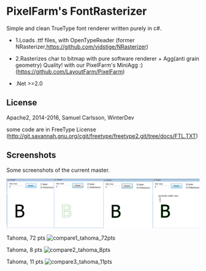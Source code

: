 PixelFarm's FontRasterizer
===========

Simple and clean TrueType font renderer written purely in c#.

 * 1.Loads .ttf files, with OpenTypeReader (former NRasterizer,https://github.com/vidstige/NRasterizer)
 
 * 2.Rasterizes char to bitmap with pure software renderer + Agg(anti grain geometry) Quality! with 
      our PixelFarm's MiniAgg :) (https://github.com/LayoutFarm/PixelFarm)
	  
 * .Net >=2.0 
 
License
-----------
Apache2, 2014-2016, Samuel Carlsson, WinterDev

some code are in FreeType License (http://git.savannah.gnu.org/cgit/freetype/freetype2.git/tree/docs/FTL.TXT)

Screenshots
-----------
Some screenshots of the current master.

![Screenshot](screenshots/3.png "Screenshot 3") 

Tahoma, 72 pts
![compare1_tahoma_72pts](https://cloud.githubusercontent.com/assets/7447159/19414301/597e7b82-9372-11e6-81b8-5c8374a7400d.png)

Tahoma, 8 pts
![compare2_tahoma_8pts](https://cloud.githubusercontent.com/assets/7447159/19414345/de616836-9373-11e6-87ac-64076a8d9f1c.png)

Tahoma, 11 pts
![compare3_tahoma_11pts](https://cloud.githubusercontent.com/assets/7447159/19414753/bec50254-9381-11e6-8ebb-07b23d84eb90.png)

